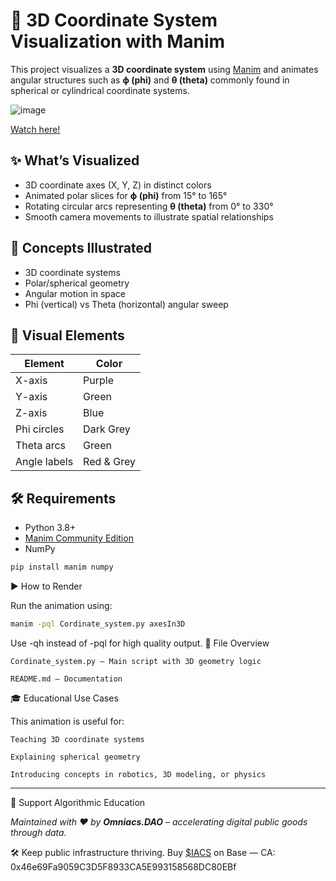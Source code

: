 # 📐 3D Coordinate System Visualization with Manim

This project visualizes a **3D coordinate system** using [Manim](https://www.manim.community/) and animates angular structures such as **ϕ (phi)** and **θ (theta)** commonly found in spherical or cylindrical coordinate systems.

![image](https://github.com/user-attachments/assets/900c22e9-7086-40c4-b9c1-233d3a3ab235)

[Watch here!](https://youtu.be/6tzX9tJuCi8)

## ✨ What’s Visualized

- 3D coordinate axes (X, Y, Z) in distinct colors
- Animated polar slices for **ϕ (phi)** from 15° to 165°
- Rotating circular arcs representing **θ (theta)** from 0° to 330°
- Smooth camera movements to illustrate spatial relationships

## 🧠 Concepts Illustrated

- 3D coordinate systems
- Polar/spherical geometry
- Angular motion in space
- Phi (vertical) vs Theta (horizontal) angular sweep

## 🎨 Visual Elements

| Element       | Color      |
|---------------|------------|
| X-axis        | Purple     |
| Y-axis        | Green      |
| Z-axis        | Blue       |
| Phi circles   | Dark Grey  |
| Theta arcs    | Green      |
| Angle labels  | Red & Grey |

## 🛠️ Requirements

- Python 3.8+
- [Manim Community Edition](https://docs.manim.community/)
- NumPy

```bash
pip install manim numpy
```

▶️ How to Render

Run the animation using:

```bash
manim -pql Cordinate_system.py axesIn3D
```

Use -qh instead of -pql for high quality output.
📁 File Overview

    Cordinate_system.py — Main script with 3D geometry logic

    README.md — Documentation

🎓 Educational Use Cases

This animation is useful for:

    Teaching 3D coordinate systems

    Explaining spherical geometry

    Introducing concepts in robotics, 3D modeling, or physics



---
🤝 Support Algorithmic Education

*Maintained with ❤️ by **Omniacs.DAO** – accelerating digital public goods through data.*

🛠️ Keep public infrastructure thriving. Buy [$IACS](http://dexscreener.com/base/0xd4d742cc8f54083f914a37e6b0c7b68c6005a024) on Base — CA: 0x46e69Fa9059C3D5F8933CA5E993158568DC80EBf
